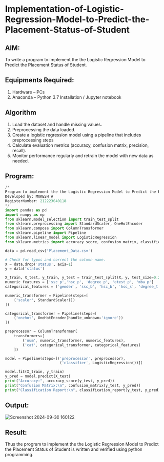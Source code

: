 # Implementation-of-Logistic-Regression-Model-to-Predict-the-Placement-Status-of-Student

## AIM:
To write a program to implement the the Logistic Regression Model to Predict the Placement Status of Student.

## Equipments Required:
1. Hardware – PCs
2. Anaconda – Python 3.7 Installation / Jupyter notebook

## Algorithm
1. Load the dataset and handle missing values.
2. Preprocessing the data loaded.
3. Create a logistic regression model using a pipeline that includes preprocessing steps
4. Calculate evaluation metrics (accuracy, confusion matrix, precision, recall).
5. Monitor performance regularly and retrain the model with new data as needed. 

## Program:
```py
/*
Program to implement the the Logistic Regression Model to Predict the Placement Status of Student.
Developed by: MUKESH A
RegisterNumber: 212223040118
*/
import pandas as pd
import numpy as np
from sklearn.model_selection import train_test_split
from sklearn.preprocessing import StandardScaler, OneHotEncoder
from sklearn.compose import ColumnTransformer
from sklearn.pipeline import Pipeline
from sklearn.linear_model import LogisticRegression
from sklearn.metrics import accuracy_score, confusion_matrix, classification_report

data = pd.read_csv('Placement_Data.csv')

# Check for typos and correct the column name.
X = data.drop('status', axis=1)  
y = data['status']  

X_train, X_test, y_train, y_test = train_test_split(X, y, test_size=0.2, random_state=42)
numeric_features = ['ssc_p','hsc_p', 'degree_p', 'etest_p', 'mba_p']
categorical_features = ['gender', 'ssc_b', 'hsc_b', 'hsc_s', 'degree_t', 'workex', 'specialisation']  

numeric_transformer = Pipeline(steps=[
    ('scaler', StandardScaler())
])

categorical_transformer = Pipeline(steps=[
    ('onehot', OneHotEncoder(handle_unknown='ignore'))
])

preprocessor = ColumnTransformer(
    transformers=[
        ('num', numeric_transformer, numeric_features),
        ('cat', categorical_transformer, categorical_features)
    ])

model = Pipeline(steps=[('preprocessor', preprocessor),
                         ('classifier', LogisticRegression())])

model.fit(X_train, y_train)
y_pred = model.predict(X_test)
print("Accuracy:", accuracy_score(y_test, y_pred))
print("Confusion Matrix:\n", confusion_matrix(y_test, y_pred))
print("Classification Report:\n", classification_report(y_test, y_pred))
```

## Output:
![Screenshot 2024-09-30 160122](https://github.com/user-attachments/assets/3553bbd4-c266-4e36-b9cc-c4027ba60141)



## Result:
Thus the program to implement the the Logistic Regression Model to Predict the Placement Status of Student is written and verified using python programming.
